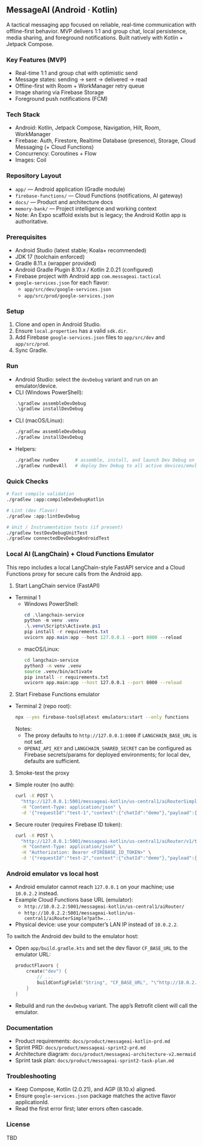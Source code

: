 ## MessageAI (Android · Kotlin)

A tactical messaging app focused on reliable, real-time communication with offline-first behavior. MVP delivers 1:1 and group chat, local persistence, media sharing, and foreground notifications. Built natively with Kotlin + Jetpack Compose.

### Key Features (MVP)
- Real-time 1:1 and group chat with optimistic send
- Message states: sending → sent → delivered → read
- Offline-first with Room + WorkManager retry queue
- Image sharing via Firebase Storage
- Foreground push notifications (FCM)

### Tech Stack
- Android: Kotlin, Jetpack Compose, Navigation, Hilt, Room, WorkManager
- Firebase: Auth, Firestore, Realtime Database (presence), Storage, Cloud Messaging (+ Cloud Functions)
- Concurrency: Coroutines + Flow
- Images: Coil

### Repository Layout
- `app/` — Android application (Gradle module)
- `firebase-functions/` — Cloud Functions (notifications, AI gateway)
- `docs/` — Product and architecture docs
- `memory-bank/` — Project intelligence and working context
- Note: An Expo scaffold exists but is legacy; the Android Kotlin app is authoritative.

### Prerequisites
- Android Studio (latest stable; Koala+ recommended)
- JDK 17 (toolchain enforced)
- Gradle 8.11.x (wrapper provided)
- Android Gradle Plugin 8.10.x / Kotlin 2.0.21 (configured)
- Firebase project with Android app `com.messageai.tactical`
- `google-services.json` for each flavor:
  - `app/src/dev/google-services.json`
  - `app/src/prod/google-services.json`

### Setup
1. Clone and open in Android Studio.
2. Ensure `local.properties` has a valid `sdk.dir`.
3. Add Firebase `google-services.json` files to `app/src/dev` and `app/src/prod`.
4. Sync Gradle.

### Run
- Android Studio: select the `devDebug` variant and run on an emulator/device.
- CLI (Windows PowerShell):
  ```powershell
  .\gradlew assembleDevDebug
  .\gradlew installDevDebug
  ```
- CLI (macOS/Linux):
  ```bash
  ./gradlew assembleDevDebug
  ./gradlew installDevDebug
  ```
- Helpers:
  ```bash
  ./gradlew runDev      # assemble, install, and launch Dev Debug on default device
  ./gradlew runDevAll   # deploy Dev Debug to all active devices/emulators
  ```

### Quick Checks
```bash
# Fast compile validation
./gradlew :app:compileDevDebugKotlin

# Lint (dev flavor)
./gradlew :app:lintDevDebug

# Unit / Instrumentation tests (if present)
./gradlew testDevDebugUnitTest
./gradlew connectedDevDebugAndroidTest
```

### Local AI (LangChain) + Cloud Functions Emulator

This repo includes a local LangChain-style FastAPI service and a Cloud Functions proxy for secure calls from the Android app.

1) Start LangChain service (FastAPI)
- Terminal 1
  - Windows PowerShell:
    ```powershell
    cd .\langchain-service
    python -m venv .venv
    .\.venv\Scripts\Activate.ps1
    pip install -r requirements.txt
    uvicorn app.main:app --host 127.0.0.1 --port 8000 --reload
    ```
  - macOS/Linux:
    ```bash
    cd langchain-service
    python3 -m venv .venv
    source .venv/bin/activate
    pip install -r requirements.txt
    uvicorn app.main:app --host 127.0.0.1 --port 8000 --reload
    ```

2) Start Firebase Functions emulator
- Terminal 2 (repo root):
  ```bash
  npx --yes firebase-tools@latest emulators:start --only functions
  ```
  Notes:
  - The proxy defaults to `http://127.0.0.1:8000` if `LANGCHAIN_BASE_URL` is not set.
  - `OPENAI_API_KEY` and `LANGCHAIN_SHARED_SECRET` can be configured as Firebase secrets/params for deployed environments; for local dev, defaults are sufficient.

3) Smoke-test the proxy
- Simple router (no auth):
  ```bash
  curl -X POST \
    "http://127.0.0.1:5001/messageai-kotlin/us-central1/aiRouterSimple?path=template/generate" \
    -H "Content-Type: application/json" \
    -d '{"requestId":"test-1","context":{"chatId":"demo"},"payload":{"type":"MEDEVAC","maxMessages":20}}'
  ```
- Secure router (requires Firebase ID token):
  ```bash
  curl -X POST \
    "http://127.0.0.1:5001/messageai-kotlin/us-central1/aiRouter/v1/template/generate" \
    -H "Content-Type: application/json" \
    -H "Authorization: Bearer <FIREBASE_ID_TOKEN>" \
    -d '{"requestId":"test-2","context":{"chatId":"demo"},"payload":{"type":"MEDEVAC","maxMessages":20}}'
  ```

### Android emulator vs local host

- Android emulator cannot reach `127.0.0.1` on your machine; use `10.0.2.2` instead.
- Example Cloud Functions base URL (emulator):
  - `http://10.0.2.2:5001/messageai-kotlin/us-central1/aiRouter/`
  - `http://10.0.2.2:5001/messageai-kotlin/us-central1/aiRouterSimple?path=...`
- Physical device: use your computer’s LAN IP instead of `10.0.2.2`.

To switch the Android dev build to the emulator host:
- Open `app/build.gradle.kts` and set the dev flavor `CF_BASE_URL` to the emulator URL:
  ```kotlin
  productFlavors {
      create("dev") {
          // ...
          buildConfigField("String", "CF_BASE_URL", "\"http://10.0.2.2:5001/messageai-kotlin/us-central1/\"")
      }
  }
  ```
- Rebuild and run the `devDebug` variant. The app’s Retrofit client will call the emulator.

### Documentation
- Product requirements: `docs/product/messageai-kotlin-prd.md`
- Sprint PRD: `docs/product/messageai-sprint2-prd.md`
- Architecture diagram: `docs/product/messageai-architecture-v2.mermaid`
- Sprint task plan: `docs/product/messageai-sprint2-task-plan.md`

### Troubleshooting
- Keep Compose, Kotlin (2.0.21), and AGP (8.10.x) aligned.
- Ensure `google-services.json` package matches the active flavor applicationId.
- Read the first error first; later errors often cascade.

### License
TBD
